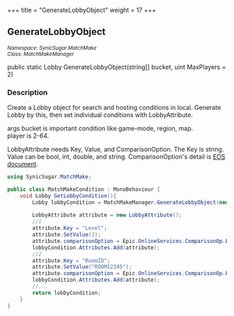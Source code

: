 +++
title = "GenerateLobbyObject"
weight = 17
+++
## GenerateLobbyObject
<small>*Namespace: SynicSugar.MatchMake* <br>
*Class: MatchMakeManager* </small>

public static Lobby GenerateLobbyObject(string[] bucket, uint MaxPlayers = 2)


### Description
Create a Lobby object for search and hosting conditions in local. Generate Lobby by  this, then set individual conditions with LobbyAttribute.

args bucket is important condition like game-mode, region, map.<br>
player is 2-64.

LobbyAttribute needs Key, Value, and ComparisonOption. The Key is string. Value can be bool, int, double, and string. ComparisonOption's detail is [EOS document](https://dev.epicgames.com/docs/en-US/game-services/lobbies#comparison-operators).


```cs
using SynicSugar.MatchMake;

public class MatchMakeCondition : MonoBehaviour {
    void Lobby GetLobbyCondition(){
        Lobby lobbyCondition = MatchMakeManager.GenerateLobbyObject(new string[3]{"RANK", "ASIA", "SEA"});
        
        LobbyAttribute attribute = new LobbyAttribute();
        //1
        attribute.Key = "Level";
        attribute.SetValue(3);
        attribute.comparisonOption = Epic.OnlineServices.ComparisonOp.Equal;
        lobbyCondition.Attributes.Add(attribute);
        //2
        attribute.Key = "RoomID";
        attribute.SetValue("ROOM12345");
        attribute.comparisonOption = Epic.OnlineServices.ComparisonOp.Equal;
        lobbyCondition.Attributes.Add(attribute);
        //...
        return lobbyCondition;
    }
}
```